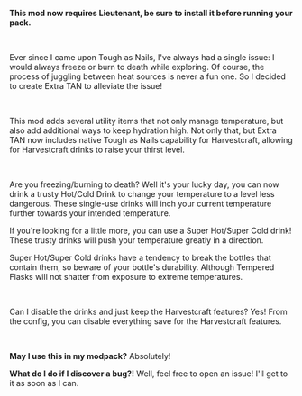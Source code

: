 **This mod now requires Lieutenant, be sure to install it before running your pack.**

 

Ever since I came upon Tough as Nails, I've always had a single issue: I would always freeze or burn to death while exploring.
Of course, the process of juggling between heat sources is never a fun one. So I decided to create Extra TAN to alleviate the issue!

 

This mod adds several utility items that not only manage temperature, but also add additional ways to keep hydration high. Not only that, but Extra TAN now includes native Tough as Nails capability for Harvestcraft, allowing for Harvestcraft drinks to raise your thirst level.

 

Are you freezing/burning to death? Well it's your lucky day, you can now drink a trusty Hot/Cold Drink to change your temperature to a level less dangerous.
These single-use drinks will inch your current temperature further towards your intended temperature.


If you're looking for a little more, you can use a Super Hot/Super Cold drink! These trusty drinks will push your temperature greatly in a direction.

Super Hot/Super Cold drinks have a tendency to break the bottles that contain them, so beware of your bottle's durability. 
Although Tempered Flasks will not shatter from exposure to extreme temperatures.

 

Can I disable the drinks and just keep the Harvestcraft features?
Yes! From the config, you can disable everything save for the Harvestcraft features.

 

**May I use this in my modpack?**
Absolutely!
 

**What do I do if I discover a bug?!**
Well, feel free to open an issue! I'll get to it as soon as I can. 
 
